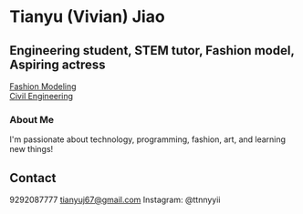 # Tianyu (Vivian) Jiao

## Engineering student, STEM tutor, Fashion model, Aspiring actress
[Fashion Modeling](modeling.md) <br>
[Civil Engineering](civileng.md)


### About Me

I'm passionate about technology, programming, fashion, art, and learning new things!



## Contact
9292087777
tianyuj67@gmail.com
Instagram: @ttnnyyii

